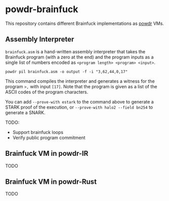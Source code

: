 # powdr-brainfuck

This repository contains different Brainfuck implementations as
[powdr](https://docs.powdr.org/) VMs.

## Assembly Interpreter

`brainfuck.asm` is a hand-written assembly interpreter that takes the Brainfuck
program (with a zero at the end) and the program inputs as a single list of
numbers encoded as `<program length> <program> <input>`.

```console
powdr pil brainfuck.asm -o output -f -i "3,62,44,0,17"
```

This command compiles the interpreter and generates a witness for the program
`>,` with input `[17]`.  Note that the program is given as a list of the ASCII
codes of the program characters.

You can add `--prove-with estark` to the command above to generate a STARK
proof of the execution, or `--prove-with halo2 --field bn254` to generate a
SNARK.

TODO:
- Support brainfuck loops
- Verify public program commitment

## Brainfuck VM in powdr-IR

TODO

## Brainfuck VM in powdr-Rust

TODO
